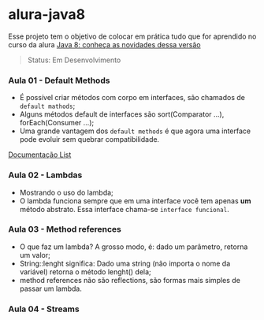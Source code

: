 # alura-java8

Esse projeto tem o objetivo de colocar em prática tudo que for aprendido no curso da alura [Java 8: conheça as novidades dessa versão](https://www.alura.com.br/curso-online-java8-lambdas)

> Status: Em Desenvolvimento

### Aula 01 - Default Methods
* É possível criar métodos com corpo em interfaces, são chamados de `default mathods`;
* Alguns métodos default de interfaces são sort(Comparator ...), forEach(Consumer ...);
* Uma grande vantagem dos `default methods` é que agora uma interface pode evoluir sem quebrar compatibilidade.

[Documentação List](https://docs.oracle.com/javase/8/docs/api/java/util/List.html)

### Aula 02 - Lambdas
* Mostrando o uso do lambda;
* O lambda funciona sempre que em uma interface você tem apenas **um** método abstrato. Essa interface chama-se ``interface funcional``.

### Aula 03 - Method references
* O que faz um lambda? A grosso modo, é: dado um parâmetro, retorna um valor;
* String::lenght significa: Dado uma string (não importa o nome da variável) retorna o método lenght() dela;
* method references não são reflections, são formas mais simples de passar um lambda.

### Aula 04 - Streams

